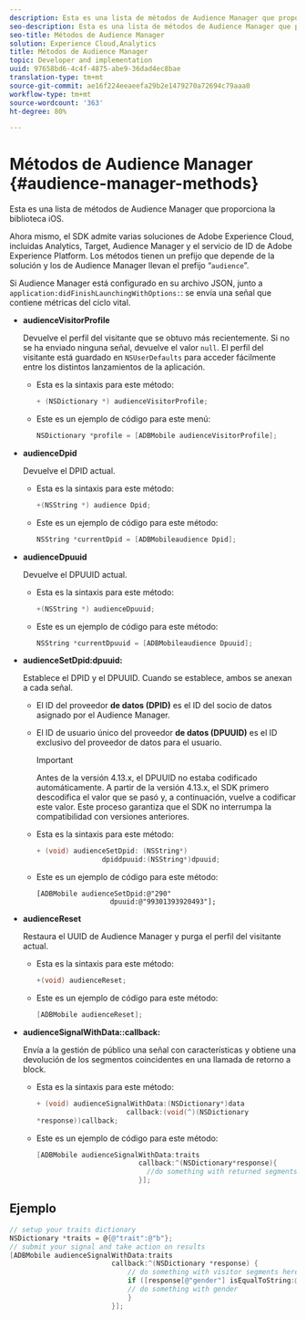 ```yaml
---
description: Esta es una lista de métodos de Audience Manager que proporciona la biblioteca iOS.
seo-description: Esta es una lista de métodos de Audience Manager que proporciona la biblioteca iOS.
seo-title: Métodos de Audience Manager
solution: Experience Cloud,Analytics
title: Métodos de Audience Manager
topic: Developer and implementation
uuid: 97658bd6-4c4f-4875-abe9-36dad4ec8bae
translation-type: tm+mt
source-git-commit: ae16f224eeaeefa29b2e1479270a72694c79aaa0
workflow-type: tm+mt
source-wordcount: '363'
ht-degree: 80%

---
```



# Métodos de Audience Manager {#audience-manager-methods}

Esta es una lista de métodos de Audience Manager que proporciona la biblioteca iOS.

Ahora mismo, el SDK admite varias soluciones de Adobe Experience Cloud, incluidas Analytics, Target, Audience Manager y el servicio de ID de Adobe Experience Platform. Los métodos tienen un prefijo que depende de la solución y los de Audience Manager llevan el prefijo “`audience`”.

Si Audience Manager está configurado en su archivo JSON, junto a `application:didFinishLaunchingWithOptions:`: se envía una señal que contiene métricas del ciclo vital.

* **audienceVisitorProfile**

   Devuelve el perfil del visitante que se obtuvo más recientemente. Si no se ha enviado ninguna señal, devuelve el valor `null`. El perfil del visitante está guardado en `NSUserDefaults` para acceder fácilmente entre los distintos lanzamientos de la aplicación.

   * Esta es la sintaxis para este método:

      ```objective-c
      + (NSDictionary *) audienceVisitorProfile;
      ```

   * Este es un ejemplo de código para este menú:

      ```objective-c
      NSDictionary *profile = [ADBMobile audienceVisitorProfile]; 
      ```

* **audienceDpid**

   Devuelve el DPID actual.

   * Esta es la sintaxis para este método:

      ```objective-c
      +(NSString *) audience Dpid;
      ```

   * Este es un ejemplo de código para este método:

      ```objective-c
      NSString *currentDpid = [ADBMobileaudience Dpid]; 
      ```

* **audienceDpuuid**

   Devuelve el DPUUID actual.

   * Esta es la sintaxis para este método:

      ```objective-c
      +(NSString *) audienceDpuuid;
      ```

   * Este es un ejemplo de código para este método:

      ```objective-c
      NSString *currentDpuuid = [ADBMobileaudience Dpuuid]; 
      ```

* **audienceSetDpid:&#x200B;dpuuid:**

   Establece el DPID y el DPUUID. Cuando se establece, ambos se anexan a cada señal.

   * El ID del proveedor **de datos (DPID)** es el ID del socio de datos asignado por el Audience Manager.
   * El ID de usuario único del proveedor **de datos (DPUUID)** es el ID exclusivo del proveedor de datos para el usuario.

      >[!IMPORTANT]
      >
      >Antes de la versión 4.13.x, el DPUUID no estaba codificado automáticamente. A partir de la versión 4.13.x, el SDK primero descodifica el valor que se pasó y, a continuación, vuelve a codificar este valor. Este proceso garantiza que el SDK no interrumpa la compatibilidad con versiones anteriores.

   * Esta es la sintaxis para este método:

      ```objective-c
      + (void) audienceSetDpid: (NSString*)   
                      dpiddpuuid:(NSString*)dpuuid;
      ```

   * Este es un ejemplo de código para este método:

      ```objective-
      [ADBMobile audienceSetDpid:@"290"
                        dpuuid:@"99301393920493"];
      ```

* **audienceReset**

   Restaura el UUID de Audience Manager y purga el perfil del visitante actual.

   * Esta es la sintaxis para este método:

      ```objective-c
      +(void) audienceReset;
      ```

   * Este es un ejemplo de código para este método:

      ```objective-c
      [ADBMobile audienceReset]; 
      ```

* **audienceSignalWithData::&#x200B;callback:**

   Envía a la gestión de público una señal con características y obtiene una devolución de los segmentos coincidentes en una llamada de retorno a block.

   * Esta es la sintaxis para este método:

      ```objective-c
      + (void) audienceSignalWithData:(NSDictionary*)data
                            callback:(void(^)(NSDictionary
      *response))callback; 
      ```

   * Este es un ejemplo de código para este método:

      ```objective-c
      [ADBMobile audienceSignalWithData:traits
                               callback:^(NSDictionary*response){
                                 //do something with returned segments
                               }];
      ```

## Ejemplo

```objective-c
// setup your traits dictionary 
NSDictionary *traits = @{@"trait":@"b"}; 
// submit your signal and take action on results 
[ADBMobile audienceSignalWithData:traits  
                         callback:^(NSDictionary *response) { 
                             // do something with visitor segments here 
                             if ([response[@"gender"] isEqualToString:@"male"]) { 
                             // do something with gender  
                             } 
                         }];
```
